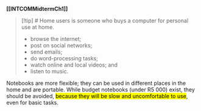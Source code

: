 **[[INTCOMMidtermCh1]]**

>[!tip] # Home users
> is someone who buys a computer for personal use at home.
> - browse the internet;
> - post on social networks;
> - send emails;
> - do word-processing tasks;
> - watch online and local videos; and
> - listen to music.

Notebooks are more flexible; they can be used in different places in the home and are portable. While budget notebooks (under R5 000) exist, they should be avoided, <mark class="hltr-lightred">because they will be slow and uncomfortable to use</mark>, even for basic tasks.